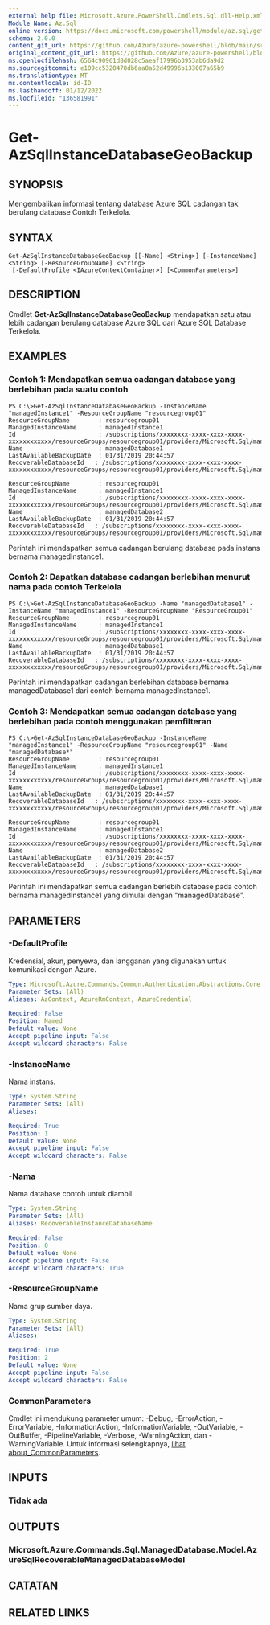 ```yaml
---
external help file: Microsoft.Azure.PowerShell.Cmdlets.Sql.dll-Help.xml
Module Name: Az.Sql
online version: https://docs.microsoft.com/powershell/module/az.sql/get-azsqlinstancedatabasegeobackup
schema: 2.0.0
content_git_url: https://github.com/Azure/azure-powershell/blob/main/src/Sql/Sql/help/Get-AzSqlInstanceDatabaseGeoBackup.md
original_content_git_url: https://github.com/Azure/azure-powershell/blob/main/src/Sql/Sql/help/Get-AzSqlInstanceDatabaseGeoBackup.md
ms.openlocfilehash: 6564c90961d8d028c5aeaf17996b3953ab6da9d2
ms.sourcegitcommit: e109cc5320478db6aa8a52d49996b133007a65b9
ms.translationtype: MT
ms.contentlocale: id-ID
ms.lasthandoff: 01/12/2022
ms.locfileid: "136581991"
---
```

# Get-AzSqlInstanceDatabaseGeoBackup

## SYNOPSIS
Mengembalikan informasi tentang database Azure SQL cadangan tak berulang database Contoh Terkelola.

## SYNTAX

```
Get-AzSqlInstanceDatabaseGeoBackup [[-Name] <String>] [-InstanceName] <String> [-ResourceGroupName] <String>
 [-DefaultProfile <IAzureContextContainer>] [<CommonParameters>]
```

## DESCRIPTION
Cmdlet **Get-AzSqlInstanceDatabaseGeoBackup** mendapatkan satu atau lebih cadangan berulang database Azure SQL dari Azure SQL Database Terkelola.

## EXAMPLES

### Contoh 1: Mendapatkan semua cadangan database yang berlebihan pada suatu contoh
```
PS C:\>Get-AzSqlInstanceDatabaseGeoBackup -InstanceName "managedInstance1" -ResourceGroupName "resourcegroup01"
ResourceGroupName        : resourcegroup01
ManagedInstanceName      : managedInstance1
Id                       : /subscriptions/xxxxxxxx-xxxx-xxxx-xxxx-xxxxxxxxxxxx/resourceGroups/resourcegroup01/providers/Microsoft.Sql/managedInstances/managedInstance1/recoverableDatabases/managedDatabase1
Name                     : managedDatabase1
LastAvailableBackupDate  : 01/31/2019 20:44:57
RecoverableDatabaseId   : /subscriptions/xxxxxxxx-xxxx-xxxx-xxxx-xxxxxxxxxxxx/resourceGroups/resourcegroup01/providers/Microsoft.Sql/managedInstances/managedInstance1/recoverableDatabases/managedDatabase1

ResourceGroupName        : resourcegroup01
ManagedInstanceName      : managedInstance1
Id                       : /subscriptions/xxxxxxxx-xxxx-xxxx-xxxx-xxxxxxxxxxxx/resourceGroups/resourcegroup01/providers/Microsoft.Sql/managedInstances/managedInstance1/recoverableDatabases/managedDatabase2
Name                     : managedDatabase2
LastAvailableBackupDate  : 01/31/2019 20:44:57
RecoverableDatabaseId   : /subscriptions/xxxxxxxx-xxxx-xxxx-xxxx-xxxxxxxxxxxx/resourceGroups/resourcegroup01/providers/Microsoft.Sql/managedInstances/managedInstance1/recoverableDatabases/managedDatabase2
```

Perintah ini mendapatkan semua cadangan berulang database pada instans bernama managedInstance1.

### Contoh 2: Dapatkan database cadangan berlebihan menurut nama pada contoh Terkelola
```
PS C:\>Get-AzSqlInstanceDatabaseGeoBackup -Name "managedDatabase1" -InstanceName "managedInstance1" -ResourceGroupName "ResourceGroup01"
ResourceGroupName        : resourcegroup01
ManagedInstanceName      : managedInstance1
Id                       : /subscriptions/xxxxxxxx-xxxx-xxxx-xxxx-xxxxxxxxxxxx/resourceGroups/resourcegroup01/providers/Microsoft.Sql/managedInstances/managedInstance1/recoverableDatabases/managedDatabase1
Name                     : managedDatabase1
LastAvailableBackupDate  : 01/31/2019 20:44:57
RecoverableDatabaseId   : /subscriptions/xxxxxxxx-xxxx-xxxx-xxxx-xxxxxxxxxxxx/resourceGroups/resourcegroup01/providers/Microsoft.Sql/managedInstances/managedInstance1/recoverableDatabases/managedDatabase1
```

Perintah ini mendapatkan cadangan berlebihan database bernama managedDatabase1 dari contoh bernama managedInstance1.

### Contoh 3: Mendapatkan semua cadangan database yang berlebihan pada contoh menggunakan pemfilteran
```
PS C:\>Get-AzSqlInstanceDatabaseGeoBackup -InstanceName "managedInstance1" -ResourceGroupName "resourcegroup01" -Name "managedDatabase*"
ResourceGroupName        : resourcegroup01
ManagedInstanceName      : managedInstance1
Id                       : /subscriptions/xxxxxxxx-xxxx-xxxx-xxxx-xxxxxxxxxxxx/resourceGroups/resourcegroup01/providers/Microsoft.Sql/managedInstances/managedInstance1/recoverableDatabases/managedDatabase1
Name                     : managedDatabase1
LastAvailableBackupDate  : 01/31/2019 20:44:57
RecoverableDatabaseId   : /subscriptions/xxxxxxxx-xxxx-xxxx-xxxx-xxxxxxxxxxxx/resourceGroups/resourcegroup01/providers/Microsoft.Sql/managedInstances/managedInstance1/recoverableDatabases/managedDatabase1

ResourceGroupName        : resourcegroup01
ManagedInstanceName      : managedInstance1
Id                       : /subscriptions/xxxxxxxx-xxxx-xxxx-xxxx-xxxxxxxxxxxx/resourceGroups/resourcegroup01/providers/Microsoft.Sql/managedInstances/managedInstance1/recoverableDatabases/managedDatabase2
Name                     : managedDatabase2
LastAvailableBackupDate  : 01/31/2019 20:44:57
RecoverableDatabaseId   : /subscriptions/xxxxxxxx-xxxx-xxxx-xxxx-xxxxxxxxxxxx/resourceGroups/resourcegroup01/providers/Microsoft.Sql/managedInstances/managedInstance1/recoverableDatabases/managedDatabase2
```

Perintah ini mendapatkan semua cadangan berlebih database pada contoh bernama managedInstance1 yang dimulai dengan "managedDatabase".

## PARAMETERS

### -DefaultProfile
Kredensial, akun, penyewa, dan langganan yang digunakan untuk komunikasi dengan Azure.

```yaml
Type: Microsoft.Azure.Commands.Common.Authentication.Abstractions.Core.IAzureContextContainer
Parameter Sets: (All)
Aliases: AzContext, AzureRmContext, AzureCredential

Required: False
Position: Named
Default value: None
Accept pipeline input: False
Accept wildcard characters: False
```

### -InstanceName
Nama instans.

```yaml
Type: System.String
Parameter Sets: (All)
Aliases:

Required: True
Position: 1
Default value: None
Accept pipeline input: False
Accept wildcard characters: False
```

### -Nama
Nama database contoh untuk diambil.

```yaml
Type: System.String
Parameter Sets: (All)
Aliases: RecoverableInstanceDatabaseName

Required: False
Position: 0
Default value: None
Accept pipeline input: False
Accept wildcard characters: True
```

### -ResourceGroupName
Nama grup sumber daya.

```yaml
Type: System.String
Parameter Sets: (All)
Aliases:

Required: True
Position: 2
Default value: None
Accept pipeline input: False
Accept wildcard characters: False
```

### CommonParameters
Cmdlet ini mendukung parameter umum: -Debug, -ErrorAction, -ErrorVariable, -InformationAction, -InformationVariable, -OutVariable, -OutBuffer, -PipelineVariable, -Verbose, -WarningAction, dan -WarningVariable. Untuk informasi selengkapnya, [lihat about_CommonParameters](http://go.microsoft.com/fwlink/?LinkID=113216).

## INPUTS

### Tidak ada

## OUTPUTS

### Microsoft.Azure.Commands.Sql.ManagedDatabase.Model.AzureSqlRecoverableManagedDatabaseModel

## CATATAN

## RELATED LINKS
